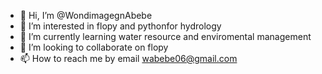 - 👋 Hi, I’m @WondimagegnAbebe
- 👀 I’m interested in flopy and pythonfor hydrology
- 🌱 I’m currently learning water resource and enviromental management 
- 💞️ I’m looking to collaborate on flopy
- 📫 How to reach me by email wabebe06@gmail.com

<!---
WondimagegnAbebe/WondimagegnAbebe is a ✨ special ✨ repository because its `README.md` (this file) appears on your GitHub profile.
You can click the Preview link to take a look at your changes.
--->
